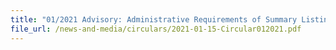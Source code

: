 ```yaml
---
title: "01/2021 Advisory: Administrative Requirements of Summary Listing for Cargo Clearance at Changi Airfreight Centre"
file_url: /news-and-media/circulars/2021-01-15-Circular012021.pdf
---
```

